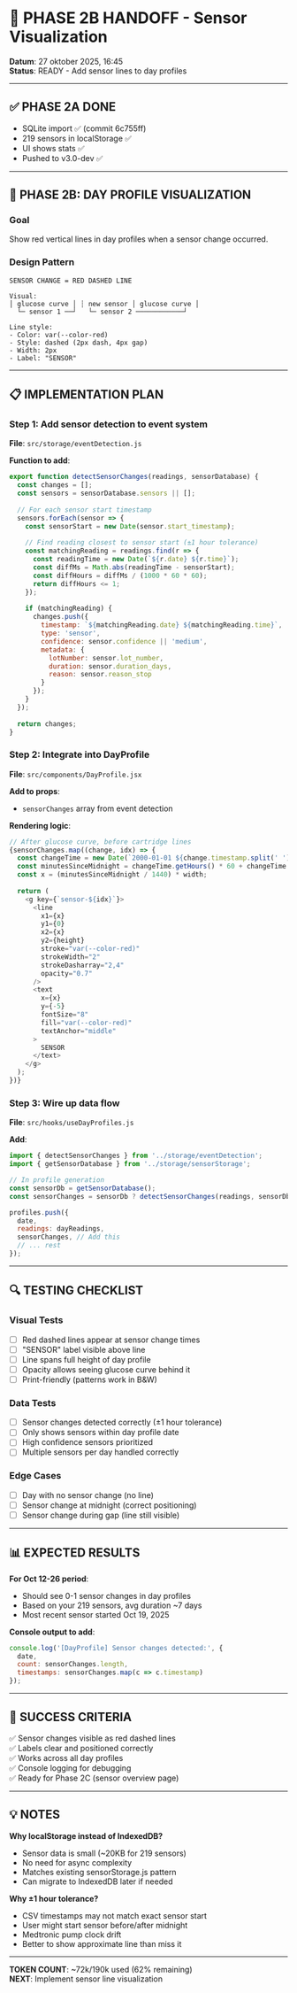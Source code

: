 # 🎨 PHASE 2B HANDOFF - Sensor Visualization

**Datum**: 27 oktober 2025, 16:45  
**Status**: READY - Add sensor lines to day profiles

---

## ✅ PHASE 2A DONE
- SQLite import ✅ (commit 6c755ff)
- 219 sensors in localStorage ✅
- UI shows stats ✅
- Pushed to v3.0-dev ✅

---

## 🎯 PHASE 2B: DAY PROFILE VISUALIZATION

### Goal
Show red vertical lines in day profiles when a sensor change occurred.

### Design Pattern
```
SENSOR CHANGE = RED DASHED LINE

Visual:
│ glucose curve │ ┊ new sensor │ glucose curve │
  └─ sensor 1 ──┘   └─ sensor 2 ────────────┘

Line style:
- Color: var(--color-red)
- Style: dashed (2px dash, 4px gap)
- Width: 2px
- Label: "SENSOR"
```

---

## 📋 IMPLEMENTATION PLAN

### Step 1: Add sensor detection to event system
**File**: `src/storage/eventDetection.js`

**Function to add**:
```javascript
export function detectSensorChanges(readings, sensorDatabase) {
  const changes = [];
  const sensors = sensorDatabase.sensors || [];
  
  // For each sensor start timestamp
  sensors.forEach(sensor => {
    const sensorStart = new Date(sensor.start_timestamp);
    
    // Find reading closest to sensor start (±1 hour tolerance)
    const matchingReading = readings.find(r => {
      const readingTime = new Date(`${r.date} ${r.time}`);
      const diffMs = Math.abs(readingTime - sensorStart);
      const diffHours = diffMs / (1000 * 60 * 60);
      return diffHours <= 1;
    });
    
    if (matchingReading) {
      changes.push({
        timestamp: `${matchingReading.date} ${matchingReading.time}`,
        type: 'sensor',
        confidence: sensor.confidence || 'medium',
        metadata: {
          lotNumber: sensor.lot_number,
          duration: sensor.duration_days,
          reason: sensor.reason_stop
        }
      });
    }
  });
  
  return changes;
}
```

### Step 2: Integrate into DayProfile
**File**: `src/components/DayProfile.jsx`

**Add to props**:
- `sensorChanges` array from event detection

**Rendering logic**:
```javascript
// After glucose curve, before cartridge lines
{sensorChanges.map((change, idx) => {
  const changeTime = new Date(`2000-01-01 ${change.timestamp.split(' ')[1]}`);
  const minutesSinceMidnight = changeTime.getHours() * 60 + changeTime.getMinutes();
  const x = (minutesSinceMidnight / 1440) * width;
  
  return (
    <g key={`sensor-${idx}`}>
      <line
        x1={x}
        y1={0}
        x2={x}
        y2={height}
        stroke="var(--color-red)"
        strokeWidth="2"
        strokeDasharray="2,4"
        opacity="0.7"
      />
      <text
        x={x}
        y={-5}
        fontSize="8"
        fill="var(--color-red)"
        textAnchor="middle"
      >
        SENSOR
      </text>
    </g>
  );
})}
```

### Step 3: Wire up data flow
**File**: `src/hooks/useDayProfiles.js`

**Add**:
```javascript
import { detectSensorChanges } from '../storage/eventDetection';
import { getSensorDatabase } from '../storage/sensorStorage';

// In profile generation
const sensorDb = getSensorDatabase();
const sensorChanges = sensorDb ? detectSensorChanges(readings, sensorDb) : [];

profiles.push({
  date,
  readings: dayReadings,
  sensorChanges, // Add this
  // ... rest
});
```

---

## 🔍 TESTING CHECKLIST

### Visual Tests
- [ ] Red dashed lines appear at sensor change times
- [ ] "SENSOR" label visible above line
- [ ] Line spans full height of day profile
- [ ] Opacity allows seeing glucose curve behind it
- [ ] Print-friendly (patterns work in B&W)

### Data Tests
- [ ] Sensor changes detected correctly (±1 hour tolerance)
- [ ] Only shows sensors within day profile date
- [ ] High confidence sensors prioritized
- [ ] Multiple sensors per day handled correctly

### Edge Cases
- [ ] Day with no sensor change (no line)
- [ ] Sensor change at midnight (correct positioning)
- [ ] Sensor change during gap (line still visible)

---

## 📊 EXPECTED RESULTS

**For Oct 12-26 period**:
- Should see 0-1 sensor changes in day profiles
- Based on your 219 sensors, avg duration ~7 days
- Most recent sensor started Oct 19, 2025

**Console output to add**:
```javascript
console.log('[DayProfile] Sensor changes detected:', {
  date,
  count: sensorChanges.length,
  timestamps: sensorChanges.map(c => c.timestamp)
});
```

---

## 🎯 SUCCESS CRITERIA

✅ Sensor changes visible as red dashed lines  
✅ Labels clear and positioned correctly  
✅ Works across all day profiles  
✅ Console logging for debugging  
✅ Ready for Phase 2C (sensor overview page)

---

## 💡 NOTES

**Why localStorage instead of IndexedDB?**
- Sensor data is small (~20KB for 219 sensors)
- No need for async complexity
- Matches existing sensorStorage.js pattern
- Can migrate to IndexedDB later if needed

**Why ±1 hour tolerance?**
- CSV timestamps may not match exact sensor start
- User might start sensor before/after midnight
- Medtronic pump clock drift
- Better to show approximate line than miss it

---

**TOKEN COUNT**: ~72k/190k used (62% remaining)  
**NEXT**: Implement sensor line visualization
